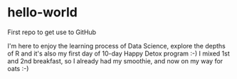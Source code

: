 # hello-world
First repo to get use to GitHub

I'm here to enjoy the learning process of Data Science, explore the depths of R and it's also my first day of 10-day Happy Detox program :-) I mixed 1st and 2nd breakfast, so I already had my smoothie, and now on my way for oats :-)

